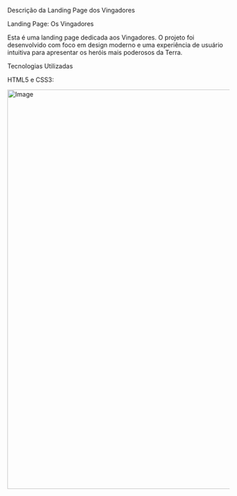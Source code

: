 Descrição da Landing Page dos Vingadores

Landing Page: Os Vingadores

Esta é uma landing page dedicada aos Vingadores. 
O projeto foi desenvolvido com foco em design moderno e uma experiência de usuário intuitiva para apresentar os heróis mais poderosos da Terra.

Tecnologias Utilizadas

HTML5 e CSS3: 

<img width="1692" height="907" alt="Image" src="https://github.com/user-attachments/assets/430e7d71-c8df-49c8-b20b-4c5ba8b18a55" />
